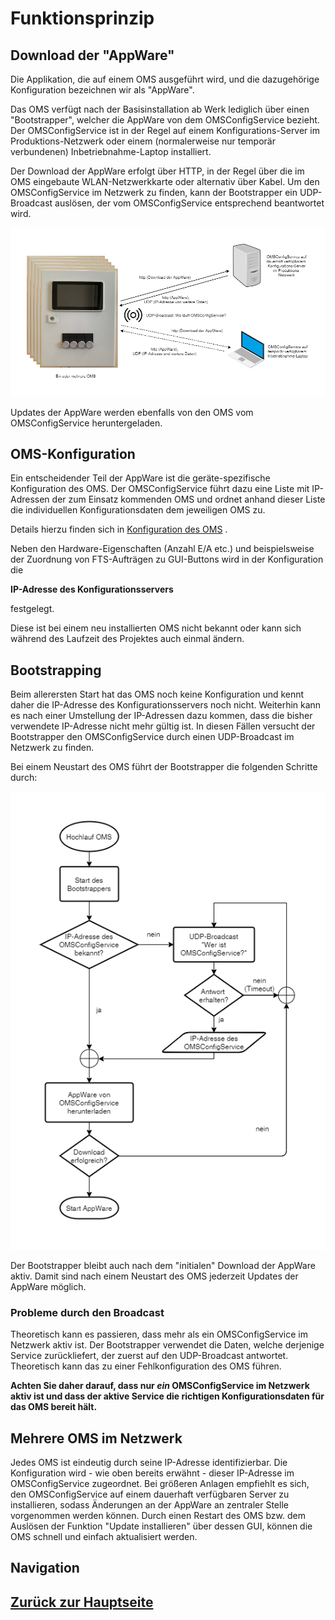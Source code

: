 # Funktionsprinzip

## Download der "AppWare"

Die Applikation, die auf einem OMS ausgeführt wird, und die dazugehörige Konfiguration bezeichnen wir als "AppWare". 

Das OMS verfügt nach der Basisinstallation ab Werk lediglich über einen "Bootstrapper", welcher die AppWare von dem OMSConfigService bezieht. Der OMSConfigService ist in der Regel auf einem Konfigurations-Server im Produktions-Netzwerk oder einem (normalerweise nur temporär verbundenen) Inbetriebnahme-Laptop installiert.  

Der Download der AppWare erfolgt über HTTP, in der Regel über die im OMS eingebaute WLAN-Netzwerkkarte oder alternativ über Kabel. Um den OMSConfigService im Netzwerk zu finden, kann der Bootstrapper ein UDP-Broadcast auslösen, der vom OMSConfigService entsprechend beantwortet wird.

![Verbindung zum OMSConfigService](./OMSOverview.png?raw=true "Verbindung zu einem Server mit OMSConfigService")


Updates der AppWare werden ebenfalls von den OMS vom OMSConfigService heruntergeladen.

## OMS-Konfiguration
Ein entscheidender Teil der AppWare ist die geräte-spezifische Konfiguration des OMS. Der OMSConfigService führt dazu eine Liste mit IP-Adressen der zum Einsatz kommenden OMS und ordnet anhand dieser Liste die individuellen Konfigurationsdaten dem jeweiligen OMS zu.

Details hierzu finden sich in 
[Konfiguration des OMS](../configuration/configuration_main.md)
.

Neben den Hardware-Eigenschaften (Anzahl E/A etc.) und beispielsweise der Zuordnung von FTS-Aufträgen zu GUI-Buttons wird in der Konfiguration die 

  **IP-Adresse des Konfigurationsservers**

festgelegt.

Diese ist bei einem neu installierten OMS nicht bekannt oder kann sich während des Laufzeit des Projektes auch einmal ändern.

## Bootstrapping
Beim allerersten Start hat das OMS noch keine Konfiguration und kennt daher die IP-Adresse des Konfigurationsservers noch nicht. Weiterhin kann es nach einer Umstellung der IP-Adressen dazu kommen, dass die bisher verwendete IP-Adresse nicht mehr gültig ist. In diesen Fällen versucht der Bootstrapper den OMSConfigService durch einen UDP-Broadcast im Netzwerk zu finden. 

Bei einem Neustart des OMS führt der Bootstrapper die folgenden Schritte durch:

![Bootstrapping der AppWare](./BootstrapperFlow.png?raw=true "OMS Bootstrapping der AppWare")


Der Bootstrapper bleibt auch nach dem "initialen" Download der AppWare aktiv. Damit sind nach einem Neustart des OMS jederzeit Updates der AppWare möglich. 

### Probleme durch den Broadcast
Theoretisch kann es passieren, dass mehr als ein OMSConfigService im Netzwerk aktiv ist. Der Bootstrapper verwendet die Daten, welche derjenige Service zurückliefert, der zuerst auf den UDP-Broadcast antwortet. Theoretisch kann das zu einer Fehlkonfiguration des OMS führen. 

**Achten Sie daher darauf, dass nur *ein* OMSConfigService im Netzwerk aktiv ist und dass der aktive Service die richtigen Konfigurationsdaten für das OMS bereit hält.**

## Mehrere OMS im Netzwerk
Jedes OMS ist eindeutig durch seine IP-Adresse identifizierbar. Die Konfiguration wird - wie oben bereits erwähnt - dieser IP-Adresse im OMSConfigService zugeordnet. Bei größeren Anlagen empfiehlt es sich, den OMSConfigService auf einem dauerhaft verfügbaren Server zu installieren, sodass Änderungen an der AppWare an zentraler Stelle vorgenommen werden können. Durch einen Restart des OMS bzw. dem Auslösen der Funktion "Update installieren" über dessen GUI, können die OMS schnell und einfach aktualisiert werden.

<!--## [Abschnitt 1](./working_principle_ch1.md)-->
## Navigation
## [Zurück zur Hauptseite](../README.md)